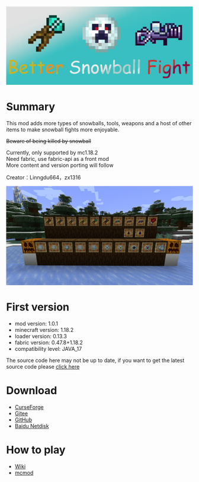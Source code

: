 ![head](README/head.png)

Summary
==
This mod adds more types of snowballs, tools, weapons and a host of other items to make snowball fights more enjoyable.

~~Beware of being killed by snowball~~

Currently, only supported by mc1.18.2\
Need fabric, use fabric-api as a front mod\
More content and version porting will follow

Creator：Linngdu664，zx1316

![](README/img1.png)

First version
==
* mod version: 1.0.1
* minecraft version: 1.18.2
* loader version: 0.13.3
* fabric version: 0.47.8+1.18.2
* compatibility level: JAVA_17

The source code here may not be up to date, if you want to get the latest source code please [click here](https://gitee.com/Linngdu664/better-snowball-fight-mod)

Download
==
* [CurseForge](https://www.curseforge.com/minecraft/mc-mods/better-snowball-fight)
* [Gitee](https://gitee.com/Linngdu664/better-snowball-fight-mod/releases/1.18.2-v1.0.0-fabric)
* [GitHub](https://github.com/linngdu664/Better-Snowball-Fight/releases/tag/v1.0.0-1.18.2-fabric)
* [Baidu Netdisk](https://pan.baidu.com/s/16-kPypcNyjFEm3AzBwp6SA?pwd=lbpt)

How to play
==
* [Wiki](https://github.com/linngdu664/Better-Snowball-Fight/wiki)
* [mcmod](https://www.mcmod.cn/class/6082.html)